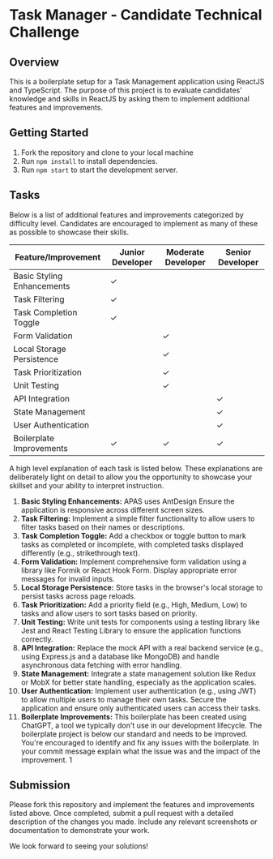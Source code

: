 # Task Manager - Candidate Technical Challenge

## Overview
This is a boilerplate setup for a Task Management application using ReactJS and TypeScript. The purpose of this project is to evaluate candidates' knowledge and skills in ReactJS by asking them to implement additional features and improvements.

## Getting Started

1. Fork the repository and clone to your local machine
2. Run `npm install` to install dependencies.
3. Run `npm start` to start the development server.

## Tasks

Below is a list of additional features and improvements categorized by difficulty level. Candidates are encouraged to implement as many of these as possible to showcase their skills.

| Feature/Improvement        | Junior Developer | Moderate Developer | Senior Developer |
|----------------------------|------------------|--------------------|------------------|
| Basic Styling Enhancements | ✓                |                    |                  |
| Task Filtering             | ✓                |                    |                  |
| Task Completion Toggle     | ✓                |                    |                  |
| Form Validation            |                  | ✓                  |                  |
| Local Storage Persistence  |                  | ✓                  |                  |
| Task Prioritization        |                  | ✓                  |                  |
| Unit Testing               |                  | ✓                  |                  |
| API Integration            |                  |                    | ✓                |
| State Management           |                  |                    | ✓                |
| User Authentication        |                  |                    | ✓                |
| Boilerplate Improvements   | ✓                | ✓                  | ✓                |

A high level explanation of each task is listed below. These explanations are deliberately light on detail to allow you the opportunity to showcase your skillset and your ability to interpret instruction.

1. **Basic Styling Enhancements:** APAS uses AntDesign Ensure the application is responsive across different screen sizes.
2. **Task Filtering:** Implement a simple filter functionality to allow users to filter tasks based on their names or descriptions.
3. **Task Completion Toggle:** Add a checkbox or toggle button to mark tasks as completed or incomplete, with completed tasks displayed differently (e.g., strikethrough text).
4. **Form Validation:** Implement comprehensive form validation using a library like Formik or React Hook Form. Display appropriate error messages for invalid inputs.
5. **Local Storage Persistence:** Store tasks in the browser's local storage to persist tasks across page reloads.
6. **Task Prioritization:** Add a priority field (e.g., High, Medium, Low) to tasks and allow users to sort tasks based on priority.
7. **Unit Testing:** Write unit tests for components using a testing library like Jest and React Testing Library to ensure the application functions correctly.
8. **API Integration:** Replace the mock API with a real backend service (e.g., using Express.js and a database like MongoDB) and handle asynchronous data fetching with error handling.
9. **State Management:** Integrate a state management solution like Redux or MobX for better state handling, especially as the application scales.
10. **User Authentication:** Implement user authentication (e.g., using JWT) to allow multiple users to manage their own tasks. Secure the application and ensure only authenticated users can access their tasks.
11. **Boilerplate Improvements:** This boilerplate has been created using ChatGPT, a tool we typically don't use in our development lifecycle. The boilerplate project is below our standard and needs to be improved. You're encouraged to identify and fix any issues with the boilerplate. In your commit message explain what the issue was and the impact of the improvement. 
1
## Submission
Please fork this repository and implement the features and improvements listed above. Once completed, submit a pull request with a detailed description of the changes you made. Include any relevant screenshots or documentation to demonstrate your work.

We look forward to seeing your solutions!
